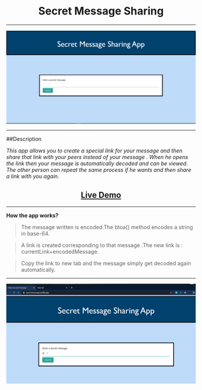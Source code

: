 <h1 align="center">Secret Message Sharing</h1>
<hr/>

![alt text](/media/img1.PNG)
<hr/>

##Description

_This app allows you to create a special link for your message and then share that link with your peers instead of your message . When he opens the link then your message is automatically decoded and can be viewed. The other person can repeat the same process if he wants and then share a link with you again._

<h2 align="center"><a href="jssecretmessage.netlify.app">Live Demo</a></h2>

<hr/>

**How the app works?**
>The message written is encoded.The btoa() method encodes a string in base-64.

>A link is created corresponding to that message .The new link is : currentLink+encodedMessage.

>Copy the link to new tab and the message simply get decoded again automatically.
<hr />

![alt text](/media/demo1.gif)
